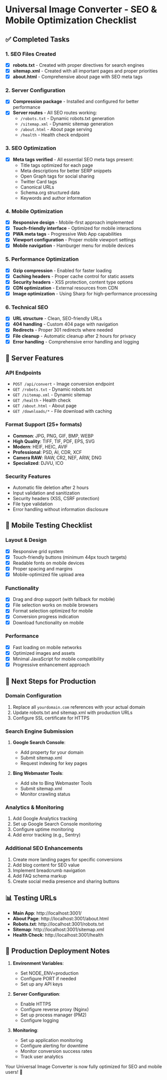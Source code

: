 # Universal Image Converter - SEO & Mobile Optimization Checklist

## ✅ Completed Tasks

### 1. SEO Files Created
- [x] **robots.txt** - Created with proper directives for search engines
- [x] **sitemap.xml** - Created with all important pages and proper priorities
- [x] **about.html** - Comprehensive about page with SEO meta tags

### 2. Server Configuration
- [x] **Compression package** - Installed and configured for better performance
- [x] **Server routes** - All SEO routes working:
  - `/robots.txt` - Dynamic robots.txt generation
  - `/sitemap.xml` - Dynamic sitemap generation
  - `/about.html` - About page serving
  - `/health` - Health check endpoint

### 3. SEO Optimization
- [x] **Meta tags verified** - All essential SEO meta tags present:
  - Title tags optimized for each page
  - Meta descriptions for better SERP snippets
  - Open Graph tags for social sharing
  - Twitter Card tags
  - Canonical URLs
  - Schema.org structured data
  - Keywords and author information

### 4. Mobile Optimization
- [x] **Responsive design** - Mobile-first approach implemented
- [x] **Touch-friendly interface** - Optimized for mobile interactions
- [x] **PWA meta tags** - Progressive Web App capabilities
- [x] **Viewport configuration** - Proper mobile viewport settings
- [x] **Mobile navigation** - Hamburger menu for mobile devices

### 5. Performance Optimization
- [x] **Gzip compression** - Enabled for faster loading
- [x] **Caching headers** - Proper cache control for static assets
- [x] **Security headers** - XSS protection, content type options
- [x] **CDN optimization** - External resources from CDN
- [x] **Image optimization** - Using Sharp for high-performance processing

### 6. Technical SEO
- [x] **URL structure** - Clean, SEO-friendly URLs
- [x] **404 handling** - Custom 404 page with navigation
- [x] **Redirects** - Proper 301 redirects where needed
- [x] **File cleanup** - Automatic cleanup after 2 hours for privacy
- [x] **Error handling** - Comprehensive error handling and logging

## 🔧 Server Features

### API Endpoints
- `POST /api/convert` - Image conversion endpoint
- `GET /robots.txt` - Dynamic robots.txt
- `GET /sitemap.xml` - Dynamic sitemap
- `GET /health` - Health check
- `GET /about.html` - About page
- `GET /downloads/*` - File download with caching

### Format Support (25+ formats)
- **Common**: JPG, PNG, GIF, BMP, WEBP
- **High Quality**: TIFF, TIF, PDF, EPS, SVG
- **Modern**: HEIF, HEIC, AVIF
- **Professional**: PSD, AI, CDR, XCF
- **Camera RAW**: RAW, CR2, NEF, ARW, DNG
- **Specialized**: DJVU, ICO

### Security Features
- Automatic file deletion after 2 hours
- Input validation and sanitization
- Security headers (XSS, CSRF protection)
- File type validation
- Error handling without information disclosure

## 📱 Mobile Testing Checklist

### Layout & Design
- [x] Responsive grid system
- [x] Touch-friendly buttons (minimum 44px touch targets)
- [x] Readable fonts on mobile devices
- [x] Proper spacing and margins
- [x] Mobile-optimized file upload area

### Functionality
- [x] Drag and drop support (with fallback for mobile)
- [x] File selection works on mobile browsers
- [x] Format selection optimized for mobile
- [x] Conversion progress indication
- [x] Download functionality on mobile

### Performance
- [x] Fast loading on mobile networks
- [x] Optimized images and assets
- [x] Minimal JavaScript for mobile compatibility
- [x] Progressive enhancement approach

## 🚀 Next Steps for Production

### Domain Configuration
1. Replace all `yourdomain.com` references with your actual domain
2. Update robots.txt and sitemap.xml with production URLs
3. Configure SSL certificate for HTTPS

### Search Engine Submission
1. **Google Search Console**:
   - Add property for your domain
   - Submit sitemap.xml
   - Request indexing for key pages
   
2. **Bing Webmaster Tools**:
   - Add site to Bing Webmaster Tools
   - Submit sitemap.xml
   - Monitor crawling status

### Analytics & Monitoring
1. Add Google Analytics tracking
2. Set up Google Search Console monitoring
3. Configure uptime monitoring
4. Add error tracking (e.g., Sentry)

### Additional SEO Enhancements
1. Create more landing pages for specific conversions
2. Add blog content for SEO value
3. Implement breadcrumb navigation
4. Add FAQ schema markup
5. Create social media presence and sharing buttons

## 📊 Testing URLs

- **Main App**: http://localhost:3001/
- **About Page**: http://localhost:3001/about.html
- **Robots.txt**: http://localhost:3001/robots.txt
- **Sitemap**: http://localhost:3001/sitemap.xml
- **Health Check**: http://localhost:3001/health

## 📝 Production Deployment Notes

1. **Environment Variables**:
   - Set NODE_ENV=production
   - Configure PORT if needed
   - Set up any API keys

2. **Server Configuration**:
   - Enable HTTPS
   - Configure reverse proxy (Nginx)
   - Set up process manager (PM2)
   - Configure logging

3. **Monitoring**:
   - Set up application monitoring
   - Configure alerting for downtime
   - Monitor conversion success rates
   - Track user analytics

Your Universal Image Converter is now fully optimized for SEO and mobile users! 🎉

